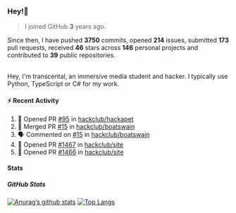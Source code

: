 ### Hey!👋
<!-- [![Banner](banner.png)](https://dillonb07.is-a.dev) -->


> I joined GitHub **3** years ago.

Since then, I have pushed **3750** commits, opened **214** issues, submitted **173** pull requests, received **46** stars across **146** personal projects and contributed to **39** public repositories.

<br>
Hey, I'm transcental, an immersive media student and hacker. I typically use Python, TypeScript or C# for my work.

<br>

#### :zap: Recent Activity

<!--START_SECTION:activity-->
1. 💪 Opened PR [#95](https://github.com/hackclub/hackapet/pull/95) in [hackclub/hackapet](https://github.com/hackclub/hackapet)
2. 🎉 Merged PR [#15](https://github.com/hackclub/boatswain/pull/15) in [hackclub/boatswain](https://github.com/hackclub/boatswain)
3. 🗣 Commented on [#15](https://github.com/hackclub/boatswain/pull/15#issuecomment-2630353382) in [hackclub/boatswain](https://github.com/hackclub/boatswain)
4. 💪 Opened PR [#1467](https://github.com/hackclub/site/pull/1467) in [hackclub/site](https://github.com/hackclub/site)
5. 💪 Opened PR [#1466](https://github.com/hackclub/site/pull/1466) in [hackclub/site](https://github.com/hackclub/site)
<!--END_SECTION:activity-->

#### Stats

##### GitHub Stats
[![Anurag’s github stats](https://github-readme-stats.vercel.app/api?username=transcental&show_icons=true&theme=radical)](https://github.com/transcental)
[![Top Langs](https://github-readme-stats.vercel.app/api/top-langs/?username=transcental&layout=compact&theme=radical)](https://github.com/transcental)
